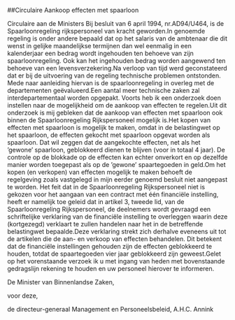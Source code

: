 <meta http-equiv='Content-Type' content='text/html; charset=utf-8' />

##Circulaire Aankoop effecten met spaarloon

Circulaire aan de Ministers Bij besluit van 6 april 1994, nr.AD94/U464, is de Spaarloonregeling rijkspersoneel van kracht geworden.In genoemde regeling is onder andere bepaald dat op het salaris van de ambtenaar die dit wenst in gelijke maandelijkse termijnen dan wel eenmalig in een kalenderjaar een bedrag wordt ingehouden ten behoeve van zijn spaarloonregeling. Ook kan het ingehouden bedrag worden aangewend ten behoeve van een levensverzekering.Na verloop van tijd werd geconstateerd dat er bij de uitvoering van de regeling technische problemen ontstonden. Mede naar aanleiding hiervan is de spaarloonregeling in overleg met de departementen geëvalueerd.Een aantal meer technische zaken zal interdepartementaal worden opgepakt. Voorts heb ik een onderzoek doen instellen naar de mogelijkheid om de aankoop van effecten te regelen.Uit dit onderzoek is mij gebleken dat de aankoop van effecten met spaarloon ook binnen de Spaarloonregeling Rijkspersoneel mogelijk is.Het kopen van effecten met spaarloon is mogelijk te maken, omdat in de belastingwet op het spaarloon, de effecten gekocht met spaarloon opgevat worden als spaarloon. Dat wil zeggen dat de aangekochte effecten, net als het ’gewone’ spaarloon, geblokkeerd dienen te blijven (voor in totaal 4 jaar). De controle op de blokkade op de effecten kan echter onverkort en op dezelfde manier worden toegepast als op de ’gewone’ spaartegoeden in geld.Om het kopen (en verkopen) van effecten mogelijk te maken behoeft de regelgeving zoals vastgelegd in mijn eerder genoemd besluit niet aangepast te worden. Het feit dat in de Spaarloonregeling Rijkspersoneel niet is gekozen voor het aangaan van een contract met één financiële instelling, heeft er namelijk toe geleid dat in artikel 3, tweede lid, van de Spaarloonregeling Rijkspersoneel, de deelnemers wordt gevraagd een schriftelijke verklaring van de financiële instelling te overleggen waarin deze (kortgezegd) verklaart te zullen handelen naar het in de betreffende belastingwet bepaalde.Deze verklaring strekt zich derhalve eveneens uit tot de artikelen die de aan- en verkoop van effecten behandelen. Dit betekent dat de financiële instellingen gehouden zijn de effecten geblokkeerd te houden, totdat de spaartegoeden vier jaar geblokkeerd zijn geweest.Gelet op het vorenstaande verzoek ik u met ingang van heden met bovenstaande gedragslijn rekening te houden en uw personeel hierover te informeren.

De 
Minister van Binnenlandse Zaken,

voor deze, 

de 
directeur-generaal Management en Personeelsbeleid,
A.H.C. Annink 
